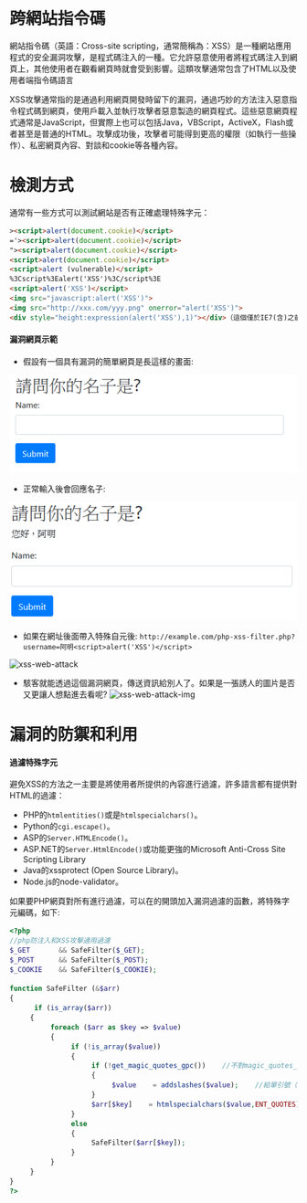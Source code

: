 # 跨網站指令碼
網站指令碼（英語：Cross-site scripting，通常簡稱為：XSS）是一種網站應用程式的安全漏洞攻擊，是程式碼注入的一種。它允許惡意使用者將程式碼注入到網頁上，其他使用者在觀看網頁時就會受到影響。這類攻擊通常包含了HTML以及使用者端指令碼語言

XSS攻擊通常指的是通過利用網頁開發時留下的漏洞，通過巧妙的方法注入惡意指令程式碼到網頁，使用戶載入並執行攻擊者惡意製造的網頁程式。這些惡意網頁程式通常是JavaScript，但實際上也可以包括Java，VBScript，ActiveX，Flash或者甚至是普通的HTML。攻擊成功後，攻擊者可能得到更高的權限（如執行一些操作）、私密網頁內容、對談和cookie等各種內容。

# 檢測方式
通常有一些方式可以測試網站是否有正確處理特殊字元：
```html
><script>alert(document.cookie)</script>
='><script>alert(document.cookie)</script>
"><script>alert(document.cookie)</script>
<script>alert(document.cookie)</script>
<script>alert (vulnerable)</script>
%3Cscript%3Ealert('XSS')%3C/script%3E
<script>alert('XSS')</script>
<img src="javascript:alert('XSS')">
<img src="http://xxx.com/yyy.png" onerror="alert('XSS')">
<div style="height:expression(alert('XSS'),1)"></div>（這個僅於IE7(含)之前有效）
```

#### 漏洞網頁示範
- 假設有一個具有漏洞的簡單網頁是長這樣的畫面:

![xss-web](/images/xss-web.PNG)

- 正常輸入後會回應名子:

![xss-web-name](/images/xss-web-name.PNG)

- 如果在網址後面帶入特殊自元後: 
```http://example.com/php-xss-filter.php?username=阿明<script>alert('XSS')</script>```

![xss-web-attack](/images/xss-web-attack.PNG)
- 駭客就能透過這個漏洞網頁，傳送資訊給別人了。如果是一張誘人的圖片是否又更讓人想點進去看呢?
![xss-web-attack-img](/images/xss-web-attack-img.PNG)

# 漏洞的防禦和利用
#### 過濾特殊字元
避免XSS的方法之一主要是將使用者所提供的內容進行過濾，許多語言都有提供對HTML的過濾：
  - PHP的```htmlentities()```或是```htmlspecialchars()```。
  - Python的```cgi.escape()```。
  - ASP的```Server.HTMLEncode()```。
  - ASP.NET的```Server.HtmlEncode()```或功能更強的Microsoft Anti-Cross Site Scripting Library
  - Java的xssprotect (Open Source Library)。
  - Node.js的node-validator。

如果要PHP網頁對所有進行過濾，可以在的開頭加入漏洞過濾的函數，將特殊字元編碼，如下:
```php
<?php
//php防注入和XSS攻擊通用過濾
$_GET       && SafeFilter($_GET);
$_POST      && SafeFilter($_POST);
$_COOKIE    && SafeFilter($_COOKIE);

function SafeFilter (&$arr)
{
      if (is_array($arr))
     {
          foreach ($arr as $key => $value)
          {
               if (!is_array($value))
               {
                    if (!get_magic_quotes_gpc())    //不對magic_quotes_gpc轉義過的字符使用addslashes(),避免雙重轉義。
                    {
                         $value    = addslashes($value);    //給單引號（'）、雙引號（"）、反斜線（\）與 NUL（NULL 字符）加上反斜線轉義
                    }
                    $arr[$key]    = htmlspecialchars($value,ENT_QUOTES);   //&,",',> ,< 轉為html實體 &amp;,&quot;',&gt;,&lt;
               }
               else
               {
                    SafeFilter($arr[$key]);
               }
          }
     }
}
?>
```

